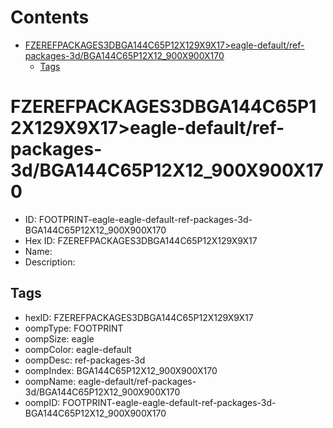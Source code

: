 



Contents
========

* [FZEREFPACKAGES3DBGA144C65P12X129X9X17>eagle-default/ref-packages-3d/BGA144C65P12X12_900X900X170](#fzerefpackages3dbga144c65p12x129x9x17eagle-defaultref-packages-3dbga144c65p12x12_900x900x170)
	* [Tags](#tags)

# FZEREFPACKAGES3DBGA144C65P12X129X9X17>eagle-default/ref-packages-3d/BGA144C65P12X12_900X900X170

- ID: FOOTPRINT-eagle-eagle-default-ref-packages-3d-BGA144C65P12X12_900X900X170
- Hex ID: FZEREFPACKAGES3DBGA144C65P12X129X9X17
- Name: 
- Description: 

## Tags

- hexID: FZEREFPACKAGES3DBGA144C65P12X129X9X17
- oompType: FOOTPRINT
- oompSize: eagle
- oompColor: eagle-default
- oompDesc: ref-packages-3d
- oompIndex: BGA144C65P12X12_900X900X170
- oompName: eagle-default/ref-packages-3d/BGA144C65P12X12_900X900X170
- oompID: FOOTPRINT-eagle-eagle-default-ref-packages-3d-BGA144C65P12X12_900X900X170

